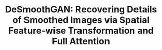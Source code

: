 ---
title: "DeSmoothGAN: Recovering Details of Smoothed Images via Spatial Feature-wise Transformation and Full Attention"
authors:
  - "Yifei Huang"
  - "Chenhui Li*"
  - "Xiaohu Guo"
  - "Jing Liao"
  - "Chenxu Zhang"
  - "Changbo Wang*"
image: 2020_acmmm_desmoothgan.jpg
venue: "ACM International Conference on Multimedia (ACM MM 2020) (CCF A)"
paper: https://dl.acm.org/doi/pdf/10.1145/3394171.3413958
video: 
code: 
website: 
tag:
  - AI4ArtDesign
---